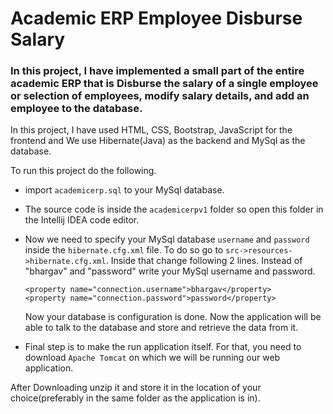 # Academic ERP Employee Disburse Salary

### In this project, I have implemented a small part of the entire academic ERP that is Disburse the salary of a single employee or selection of employees, modify salary details, and add an employee to the database.

In this project, I have used HTML, CSS, Bootstrap, JavaScript for the frontend and We use Hibernate(Java) as the backend and MySql as the database.

To run this project do the following.

* import `academicerp.sql` to your MySql database.

* The source code is inside the `academicerpv1` folder so open this folder in the Intellij IDEA code editor.

* Now we need to specify your MySql database `username` and `password` inside the `hibernate.cfg.xml` file. To do so go to `src->resources->hibernate.cfg.xml`. 
Inside that change following 2 lines. Instead of "bhargav" and "password" write your MySql username and password.
  ``` 
  <property name="connection.username">bhargav</property>
  <property name="connection.password">password</property>
  ```
  Now your database is configuration is done. Now the application will be able to talk to the database and store and retrieve the data from it.

* Final step is to make the run application itself. For that, you need to download `Apache Tomcat` on which we will be running our web application.

After Downloading unzip it and store it in the location of your choice(preferably in the same folder as the application is in). 


